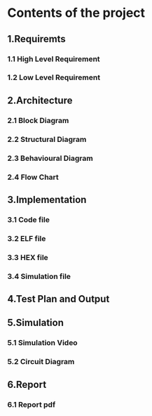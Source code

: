 # Contents of the project

## 1.Requiremts
### 1.1 High Level Requirement
### 1.2 Low Level Requirement

## 2.Architecture
### 2.1 Block Diagram
### 2.2 Structural Diagram
### 2.3 Behavioural Diagram
### 2.4 Flow Chart

## 3.Implementation
### 3.1 Code file
### 3.2 ELF file
### 3.3 HEX file
### 3.4 Simulation file

## 4.Test Plan and Output

## 5.Simulation
### 5.1 Simulation Video
### 5.2 Circuit Diagram

## 6.Report
### 6.1 Report pdf
